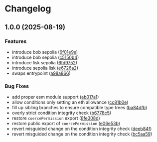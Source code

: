 # Changelog

## 1.0.0 (2025-08-19)


### Features

* introduce bob sepolia ([6f01e9e](https://github.com/gnosisguild/zodiac-modifier-roles/commit/6f01e9e10db7a38d34ac0462824a30a670cd6a03))
* introduce bob sepolia ([c5150b4](https://github.com/gnosisguild/zodiac-modifier-roles/commit/c5150b4ce9750e83b4017444449585a35c7d44f7))
* introduce lisk sepolia ([6fd9752](https://github.com/gnosisguild/zodiac-modifier-roles/commit/6fd975255705f806854aab99e7c03da3bef56896))
* introduce sepolia lisk ([e6726a2](https://github.com/gnosisguild/zodiac-modifier-roles/commit/e6726a2544fec325e5b4351042cbe49383a5f598))
* swaps entrypoint ([a98a866](https://github.com/gnosisguild/zodiac-modifier-roles/commit/a98a86637505d66c3a9f8c1e413fccd5493830a2))


### Bug Fixes

* add proper esm module support ([ab017a1](https://github.com/gnosisguild/zodiac-modifier-roles/commit/ab017a1a79cb3c0e295d96f9cdb081ef6365d02f))
* allow conditions only setting an eth allowance ([cc81b0e](https://github.com/gnosisguild/zodiac-modifier-roles/commit/cc81b0e7d542878484a189d659f0c69bbef39132))
* fill up sibling branches to ensure compatible type trees ([ba84dfb](https://github.com/gnosisguild/zodiac-modifier-roles/commit/ba84dfbef2da261cc34cd8c7fff1f7c1217fc395))
* overly strict condition integrity check ([b6778c5](https://github.com/gnosisguild/zodiac-modifier-roles/commit/b6778c513ed4a0951cb77716ec703c677329b9d6))
* restore `coercePermission` export ([8fe308d](https://github.com/gnosisguild/zodiac-modifier-roles/commit/8fe308dda5ba4cc184b6382713d8e49bad29c11d))
* restore public export of `coercePermission` ([e06e53b](https://github.com/gnosisguild/zodiac-modifier-roles/commit/e06e53b2204391bc9a8593ee1b26181ecc13a0fc))
* revert misguided change on the condition integrity check ([deeb84f](https://github.com/gnosisguild/zodiac-modifier-roles/commit/deeb84f87bd586165fe69623f5690ff5b51943fb))
* revert misguided change on the condition integrity check ([bc5aa59](https://github.com/gnosisguild/zodiac-modifier-roles/commit/bc5aa59b33c548024ce0262f16e61eed378e005e))
